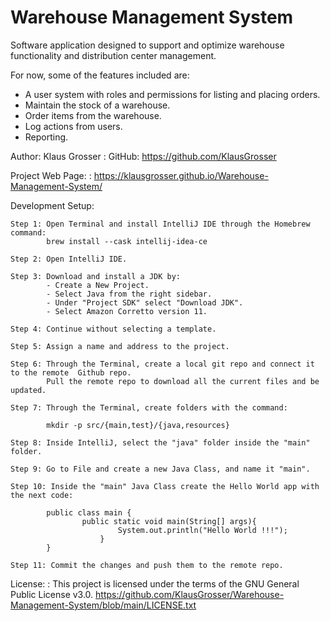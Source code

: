 
# Warehouse Management System
Software application designed to support and optimize warehouse functionality and distribution center management.

For now, some of the features included are:

-   A user system with roles and permissions for listing and placing orders.
-   Maintain the stock of a warehouse.
-   Order items from the warehouse.
-   Log actions from users.
-   Reporting.

Author: Klaus Grosser
: GitHub: https://github.com/KlausGrosser

Project Web Page:
: https://klausgrosser.github.io/Warehouse-Management-System/

Development Setup:
```
Step 1: Open Terminal and install IntelliJ IDE through the Homebrew command:
		brew install --cask intellij-idea-ce

Step 2: Open IntelliJ IDE.

Step 3: Download and install a JDK by:
		- Create a New Project.
		- Select Java from the right sidebar.
		- Under "Project SDK" select "Download JDK".
		- Select Amazon Corretto version 11.

Step 4: Continue without selecting a template.

Step 5: Assign a name and address to the project.

Step 6: Through the Terminal, create a local git repo and connect it to the remote  Github repo.
		Pull the remote repo to download all the current files and be updated.

Step 7: Through the Terminal, create folders with the command:
		
		mkdir -p src/{main,test}/{java,resources}

Step 8: Inside IntelliJ, select the "java" folder inside the "main" folder.

Step 9: Go to File and create a new Java Class, and name it "main".

Step 10: Inside the "main" Java Class create the Hello World app with the next code:
		
		public class main {
    			public static void main(String[] args){
        				System.out.println("Hello World !!!");
    				}
		}

Step 11: Commit the changes and push them to the remote repo.
```


License: 
: This project is licensed under the terms of the GNU General Public License v3.0.
https://github.com/KlausGrosser/Warehouse-Management-System/blob/main/LICENSE.txt
